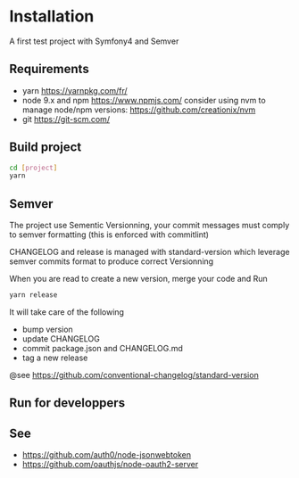# Installation

A first test project with Symfony4 and Semver

## Requirements

* yarn <https://yarnpkg.com/fr/>
* node 9.x and npm <https://www.npmjs.com/> consider using nvm to manage node/npm versions: <https://github.com/creationix/nvm>
* git <https://git-scm.com/>

## Build project

```bash
cd [project]
yarn
```

## Semver

The project use Sementic Versionning, your commit messages must comply to semver formatting
(this is enforced with commitlint)

CHANGELOG and release is managed with standard-version which leverage semver commits format
to produce correct Versionning

When you are read to create a new version, merge your code and Run

```bash
yarn release
```

It will take care of the following

* bump version
* update CHANGELOG
* commit package.json and CHANGELOG.md
* tag a new release

@see <https://github.com/conventional-changelog/standard-version>

## Run for developpers

## See

* <https://github.com/auth0/node-jsonwebtoken>
* <https://github.com/oauthjs/node-oauth2-server>